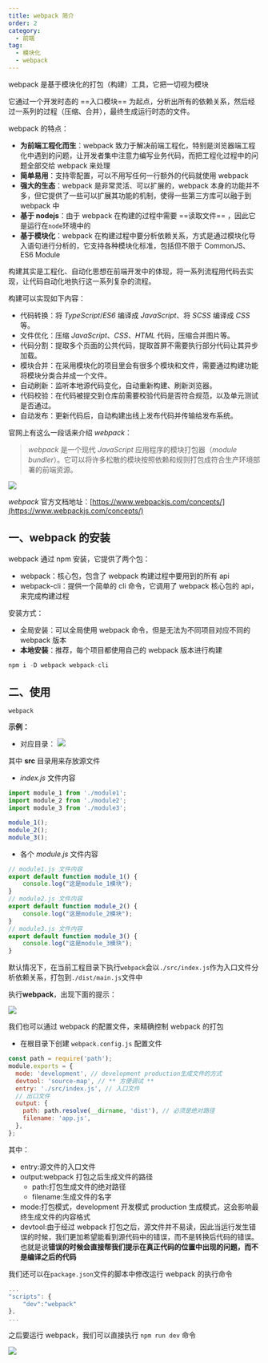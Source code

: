 ```yaml
---
title: webpack 简介
order: 2
category:
  - 前端
tag:
  - 模块化
  - webpack
---
```


webpack 是基于模块化的打包（构建）工具，它把一切视为模块

它通过一个开发时态的 ==入口模块== 为起点，分析出所有的依赖关系，然后经过一系列的过程（压缩、合并），最终生成运行时态的文件。

webpack 的特点：

- **为前端工程化而生**：webpack 致力于解决前端工程化，特别是浏览器端工程化中遇到的问题，让开发者集中注意力编写业务代码，而把工程化过程中的问题全部交给 webpack 来处理
- **简单易用**：支持零配置，可以不用写任何一行额外的代码就使用 webpack
- **强大的生态**：webpack 是非常灵活、可以扩展的，webpack 本身的功能并不多，但它提供了一些可以扩展其功能的机制，使得一些第三方库可以融于到 webpack 中
- **基于 nodejs**：由于 webpack 在构建的过程中需要 ==读取文件== ，因此它是运行在`node`环境中的
- **基于模块化**：webpack 在构建过程中要分析依赖关系，方式是通过模块化导入语句进行分析的，它支持各种模块化标准，包括但不限于 CommonJS、ES6 Module

构建其实是工程化、自动化思想在前端开发中的体现，将一系列流程用代码去实现，让代码自动化地执行这一系列复杂的流程。

构建可以实现如下内容：

- 代码转换：将 _TypeScript_/_ES6_ 编译成 _JavaScript_、将 _SCSS_ 编译成 _CSS_ 等。
- 文件优化：压缩 _JavaScript_、_CSS_、_HTML_ 代码，压缩合并图片等。
- 代码分割：提取多个页面的公共代码，提取首屏不需要执行部分代码让其异步加载。
- 模块合并：在采用模块化的项目里会有很多个模块和文件，需要通过构建功能将模块分类合并成一个文件。
- 自动刷新：监听本地源代码变化，自动重新构建、刷新浏览器。
- 代码校验：在代码被提交到仓库前需要校验代码是否符合规范，以及单元测试是否通过。
- 自动发布：更新代码后，自动构建出线上发布代码并传输给发布系统。

官网上有这么一段话来介绍 _webpack_：

> _webpack_ 是一个现代 _JavaScript_ 应用程序的模块打包器（_module bundler_）。它可以将许多松散的模块按照依赖和规则打包成符合生产环境部署的前端资源。

![](./images/16495724443983.jpg)

_webpack_ 官方文档地址：[https://www.webpackjs.com/concepts/](https://www.webpackjs.com/concepts/)

## 一、webpack 的安装

webpack 通过 npm 安装，它提供了两个包：

- webpack：核心包，包含了 webpack 构建过程中要用到的所有 api
- webpack-cli：提供一个简单的 cli 命令，它调用了 webpack 核心包的 api，来完成构建过程

安装方式：

- 全局安装：可以全局使用 webpack 命令，但是无法为不同项目对应不同的 webpack 版本
- **本地安装**：推荐，每个项目都使用自己的 webpack 版本进行构建

```js
npm i -D webpack webpack-cli
```

## 二、使用

```shell
webpack
```

**示例：**

- 对应目录： ![](./images/16495730791263.jpg)

其中 **src** 目录用来存放源文件

- _index.js_ 文件内容

```js
import module_1 from './module1';
import module_2 from './module2';
import module_3 from './module3';

module_1();
module_2();
module_3();
```

- 各个 _module.js_ 文件内容

```js
// module1.js 文件内容
export default function module_1() {
    console.log("这是module_1模块");
}
// module2.js 文件内容
export default function module_2() {
    console.log("这是module_2模块");
}
// module3.js 文件内容
export default function module_3() {
    console.log("这是module_3模块");
}
```

默认情况下，在当前工程目录下执行`webpack`会以`./src/index.js`作为入口文件分析依赖关系，打包到`./dist/main.js`文件中

执行**webpack**，出现下面的提示：

![](./images/16495732600677.jpg)

我们也可以通过 webpack 的配置文件，来精确控制 webpack 的打包

- 在根目录下创建 `webpack.config.js` 配置文件

```js
const path = require('path');
module.exports = {
  mode: 'development', // development production生成文件的方式
  devtool: 'source-map', // ** 方便调试 **
  entry: './src/index.js', // 入口文件
  // 出口文件
  output: {
    path: path.resolve(__dirname, 'dist'), // 必须是绝对路径
    filename: 'app.js',
  },
};
```

其中：

- entry:源文件的入口文件
- output:webpack 打包之后生成文件的路径
  - path:打包生成文件的绝对路径
  - filename:生成文件的名字
- mode:打包模式，development 开发模式 production 生成模式，这会影响最终生成文件的内容格式
- devtool:由于经过 webpack 打包之后，源文件并不易读，因此当运行发生错误的时候，我们更加希望能看到源代码中的错误，而不是转换后代码的错误。也就是说**错误的时候会直接帮我们提示在真正代码的位置中出现的问题，而不是编译之后的代码**

我们还可以在`package.json`文件的脚本中修改运行 webpack 的执行命令

```js
...
"scripts": {
    "dev":"webpack"
},
...
```

之后要运行 webpack，我们可以直接执行 `npm run dev` 命令

![](./images/16495743331507.jpg)

